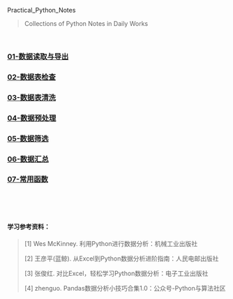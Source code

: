 Practical_Python_Notes

> Collections of Python Notes in Daily Works
>

<br/>

### [01-数据读取与导出](01-数据读取与导出.md)

### [02-数据表检查](02-数据表检查.md)

### [03-数据表清洗](03-数据表清洗.md)

### [04-数据预处理](04-数据预处理.md)

### [05-数据筛选](05-数据筛选.md)

### [06-数据汇总](06-数据汇总.md)

### [07-常用函数](07-常用函数.md)

<br/>

<br/>

<br/>

#### 学习参考资料：

> [1] Wes McKinney. 利用Python进行数据分析：机械工业出版社
>
> [2] 王彦平(蓝鲸). 从Excel到Python数据分析进阶指南：人民电邮出版社
>
> [3] 张俊红. 对比Excel，轻松学习Python数据分析：电子工业出版社
>
> [4] zhenguo. Pandas数据分析小技巧合集1.0：公众号-Python与算法社区